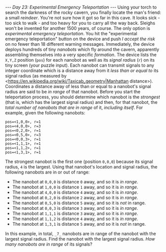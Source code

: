 *--- Day 23: Experimental Emergency Teleportation ---*
Using your torch to search the darkness of the rocky cavern, you finally locate the man's friend: a small _reindeer_.
You're not sure how it got so far in this cave.  It looks sick - too sick to walk - and too heavy for you to carry all the way back.  Sleighs won't be invented for another 1500 years, of course.
The only option is _experimental emergency teleportation_.
You hit the "experimental emergency teleportation" button on the device and push _I accept the risk_ on no fewer than 18 different warning messages. Immediately, the device deploys hundreds of tiny _nanobots_ which fly around the cavern, apparently assembling themselves into a very specific _formation_. The device lists the `X,Y,Z` position (`pos`) for each nanobot as well as its _signal radius_ (`r`) on its tiny screen (your puzzle input).
Each nanobot can transmit signals to any integer coordinate which is a distance away from it _less than or equal to_ its signal radius (as measured by <https://en.wikipedia.org/wiki/Taxicab_geometry|Manhattan distance>). Coordinates a distance away of less than or equal to a nanobot's signal radius are said to be _in range_ of that nanobot.
Before you start the teleportation process, you should determine which nanobot is the _strongest_ (that is, which has the largest signal radius) and then, for that nanobot, the _total number of nanobots that are in range_ of it, _including itself_.
For example, given the following nanobots:
```pos=<0,0,0>, r=4
pos=<1,0,0>, r=1
pos=<4,0,0>, r=3
pos=<0,2,0>, r=1
pos=<0,5,0>, r=3
pos=<0,0,3>, r=1
pos=<1,1,1>, r=1
pos=<1,1,2>, r=1
pos=<1,3,1>, r=1
```
The strongest nanobot is the first one (position `0,0,0`) because its signal radius, `4` is the largest. Using that nanobot's location and signal radius, the following nanobots are in or out of range:

- The nanobot at `0,0,0` is distance `0` away, and so it is _in range_.
- The nanobot at `1,0,0` is distance `1` away, and so it is _in range_.
- The nanobot at `4,0,0` is distance `4` away, and so it is _in range_.
- The nanobot at `0,2,0` is distance `2` away, and so it is _in range_.
- The nanobot at `0,5,0` is distance `5` away, and so it is _not_ in range.
- The nanobot at `0,0,3` is distance `3` away, and so it is _in range_.
- The nanobot at `1,1,1` is distance `3` away, and so it is _in range_.
- The nanobot at `1,1,2` is distance `4` away, and so it is _in range_.
- The nanobot at `1,3,1` is distance `5` away, and so it is _not_ in range.

In this example, in total, `_7_` nanobots are in range of the nanobot with the largest signal radius.
Find the nanobot with the largest signal radius.  _How many nanobots are in range_ of its signals?


